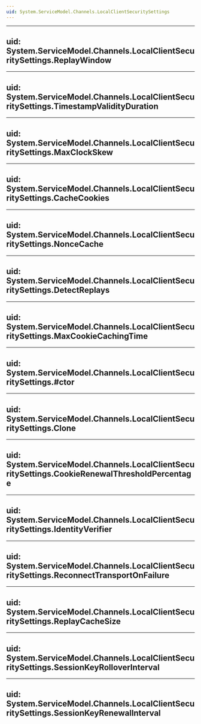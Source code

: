 ```yaml
---
uid: System.ServiceModel.Channels.LocalClientSecuritySettings
---
```


---
uid: System.ServiceModel.Channels.LocalClientSecuritySettings.ReplayWindow
---

---
uid: System.ServiceModel.Channels.LocalClientSecuritySettings.TimestampValidityDuration
---

---
uid: System.ServiceModel.Channels.LocalClientSecuritySettings.MaxClockSkew
---

---
uid: System.ServiceModel.Channels.LocalClientSecuritySettings.CacheCookies
---

---
uid: System.ServiceModel.Channels.LocalClientSecuritySettings.NonceCache
---

---
uid: System.ServiceModel.Channels.LocalClientSecuritySettings.DetectReplays
---

---
uid: System.ServiceModel.Channels.LocalClientSecuritySettings.MaxCookieCachingTime
---

---
uid: System.ServiceModel.Channels.LocalClientSecuritySettings.#ctor
---

---
uid: System.ServiceModel.Channels.LocalClientSecuritySettings.Clone
---

---
uid: System.ServiceModel.Channels.LocalClientSecuritySettings.CookieRenewalThresholdPercentage
---

---
uid: System.ServiceModel.Channels.LocalClientSecuritySettings.IdentityVerifier
---

---
uid: System.ServiceModel.Channels.LocalClientSecuritySettings.ReconnectTransportOnFailure
---

---
uid: System.ServiceModel.Channels.LocalClientSecuritySettings.ReplayCacheSize
---

---
uid: System.ServiceModel.Channels.LocalClientSecuritySettings.SessionKeyRolloverInterval
---

---
uid: System.ServiceModel.Channels.LocalClientSecuritySettings.SessionKeyRenewalInterval
---
